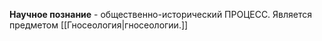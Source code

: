**Научное познание** - общественно-исторический ПРОЦЕСС. Является предметом [[Гносеология|гносеологии.]]